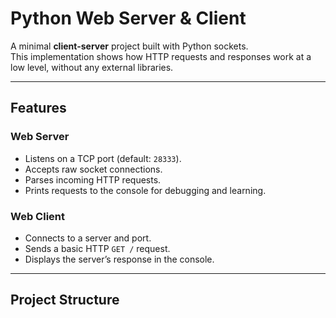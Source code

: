 # Python Web Server & Client

A minimal **client-server** project built with Python sockets.  
This implementation shows how HTTP requests and responses work at a low level, without any external libraries.

---

## Features

### Web Server
- Listens on a TCP port (default: `28333`).
- Accepts raw socket connections.
- Parses incoming HTTP requests.
- Prints requests to the console for debugging and learning.

### Web Client
- Connects to a server and port.
- Sends a basic HTTP `GET /` request.
- Displays the server’s response in the console.

---

## Project Structure
